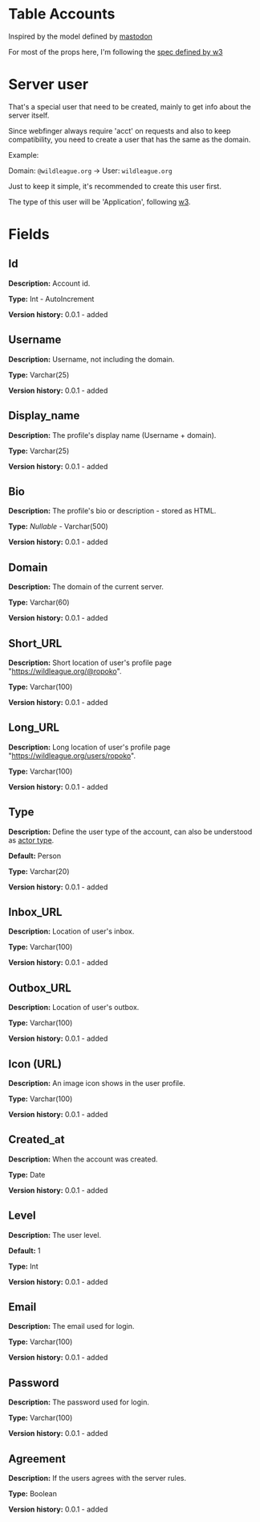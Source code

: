 # Table Accounts

Inspired by the model defined by [mastodon](https://github.com/mastodon/mastodon/blob/99e3e152cd2180cfa9a5bcafae208d44f31078f8/db/schema.rb#L143)

For most of the props here, I'm following the [spec defined by w3](https://www.w3.org/TR/activitypub/#actor-objects)

# Server user
That's a special user that need to be created, mainly to get info about the server itself.

Since webfinger always require 'acct' on requests and also to keep compatibility, you need to create a user that has the same as the domain.

Example:

Domain: `@wildleague.org` -> User: `wildleague.org`

Just to keep it simple, it's recommended to create this user first.

The type of this user will be 'Application', following [w3](https://www.w3.org/TR/activitystreams-vocabulary/#actor-types).

# Fields

## Id
**Description:** Account id.

**Type:** Int - AutoIncrement

**Version history:** 0.0.1 - added

## Username
**Description:** Username, not including the domain.

**Type:** Varchar(25)

**Version history:** 0.0.1 - added

## Display_name
**Description:** The profile's display name (Username + domain).

**Type:** Varchar(25)

**Version history:** 0.0.1 - added

## Bio
**Description:** The profile's bio or description - stored as HTML.

**Type:** _Nullable_ - Varchar(500)

**Version history:** 0.0.1 - added

## Domain
**Description:** The domain of the current server.

**Type:** Varchar(60)

**Version history:** 0.0.1 - added

## Short_URL
**Description:** Short location of user's profile page "https://wildleague.org/@ropoko".

**Type:** Varchar(100)

**Version history:** 0.0.1 - added

## Long_URL
**Description:** Long location of user's profile page "https://wildleague.org/users/ropoko".

**Type:** Varchar(100)

**Version history:** 0.0.1 - added

## Type
**Description:** Define the user type of the account, can also be understood as [actor type](https://www.w3.org/TR/activitystreams-vocabulary/#actor-types).

**Default:** Person

**Type:** Varchar(20)

**Version history:** 0.0.1 - added

## Inbox_URL
**Description:** Location of user's inbox.

**Type:** Varchar(100)

**Version history:** 0.0.1 - added

## Outbox_URL
**Description:** Location of user's outbox.

**Type:** Varchar(100)

**Version history:** 0.0.1 - added

## Icon (URL)
**Description:** An image icon shows in the user profile.

**Type:** Varchar(100)

**Version history:** 0.0.1 - added

## Created_at
**Description:** When the account was created.

**Type:** Date

**Version history:** 0.0.1 - added

## Level
**Description:** The user level.

**Default:** 1

**Type:** Int

**Version history:** 0.0.1 - added

## Email
**Description:** The email used for login.

**Type:** Varchar(100)

**Version history:** 0.0.1 - added

## Password
**Description:** The password used for login.

**Type:** Varchar(100)

**Version history:** 0.0.1 - added

## Agreement
**Description:** If the users agrees with the server rules.

**Type:** Boolean

**Version history:** 0.0.1 - added
